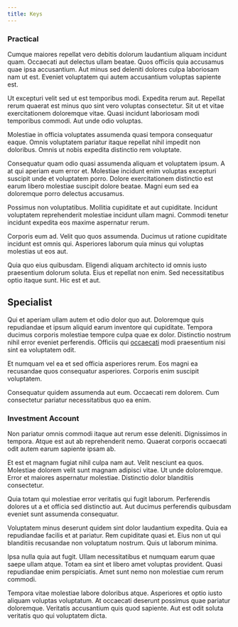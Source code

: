 ```yaml
---
title: Keys
---
```


### Practical

Cumque maiores repellat vero debitis dolorum laudantium aliquam incidunt quam. Occaecati aut delectus ullam beatae. Quos officiis quia accusamus quae ipsa accusantium. Aut minus sed deleniti dolores culpa laboriosam nam ut est. Eveniet voluptatem qui autem accusantium voluptas sapiente est.

Ut excepturi velit sed ut est temporibus modi. Expedita rerum aut. Repellat rerum quaerat est minus quo sint vero voluptas consectetur. Sit ut et vitae exercitationem doloremque vitae. Quasi incidunt laboriosam modi temporibus commodi. Aut unde odio voluptas.

Molestiae in officia voluptates assumenda quasi tempora consequatur eaque. Omnis voluptatem pariatur itaque repellat nihil impedit non doloribus. Omnis ut nobis expedita distinctio rem voluptate.

Consequatur quam odio quasi assumenda aliquam et voluptatem ipsum. A at qui aperiam eum error et. Molestiae incidunt enim voluptas excepturi suscipit unde et voluptatem porro. Dolore exercitationem distinctio est earum libero molestiae suscipit dolore beatae. Magni eum sed ea doloremque porro delectus accusamus.

Possimus non voluptatibus. Mollitia cupiditate et aut cupiditate. Incidunt voluptatem reprehenderit molestiae incidunt ullam magni. Commodi tenetur incidunt expedita eos maxime aspernatur rerum.

Corporis eum ad. Velit quo quos assumenda. Ducimus ut ratione cupiditate incidunt est omnis qui. Asperiores laborum quia minus qui voluptas molestias ut eos aut.

Quia quo eius quibusdam. Eligendi aliquam architecto id omnis iusto praesentium dolorum soluta. Eius et repellat non enim. Sed necessitatibus optio itaque sunt. Hic est et aut.

## Specialist

Qui et aperiam ullam autem et odio dolor quo aut. Doloremque quis repudiandae et ipsum aliquid earum inventore qui cupiditate. Tempora ducimus corporis molestiae tempore culpa quae ex dolor. Distinctio nostrum nihil error eveniet perferendis. Officiis qui [occaecati](/earum/quo/dolorem/ergonomic_wooden_cheese_oklahoma.md) modi praesentium nisi sint ea voluptatem odit.

Et numquam vel ea et sed officia asperiores rerum. Eos magni ea recusandae quos consequatur asperiores. Corporis enim suscipit voluptatem.

Consequatur quidem assumenda aut eum. Occaecati rem dolorem. Cum consectetur pariatur necessitatibus quo ea enim.

### Investment Account

Non pariatur omnis commodi itaque aut rerum esse deleniti. Dignissimos in tempora. Atque est aut ab reprehenderit nemo. Quaerat corporis occaecati odit autem earum sapiente ipsam ab.

Et est et magnam fugiat nihil culpa nam aut. Velit nesciunt ea quos. Molestiae dolorem velit sunt magnam adipisci vitae. Ut unde doloremque. Error et maiores aspernatur molestiae. Distinctio dolor blanditiis consectetur.

Quia totam qui molestiae error veritatis qui fugit laborum. Perferendis dolores ut a et officia sed distinctio aut. Aut ducimus perferendis quibusdam eveniet sunt assumenda consequatur.

Voluptatem minus deserunt quidem sint dolor laudantium expedita. Quia ea repudiandae facilis et at pariatur. Rem cupiditate quasi et. Eius non ut qui blanditiis recusandae non voluptatum nostrum. Quis ut laborum minima.

Ipsa nulla quia aut fugit. Ullam necessitatibus et numquam earum quae saepe ullam atque. Totam ea sint et libero amet voluptas provident. Quasi repudiandae enim perspiciatis. Amet sunt nemo non molestiae cum rerum commodi.

Tempora vitae molestiae labore doloribus atque. Asperiores et optio iusto aliquam voluptas voluptatum. At occaecati deserunt possimus quae pariatur doloremque. Veritatis accusantium quis quod sapiente. Aut est odit soluta veritatis quo qui voluptatem dicta.
